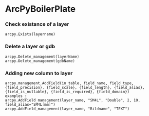 # ArcPyBoilerPlate
### Check existance of a layer
```
arcpy.Exists(layername)
```

### Delete a layer or gdb
```
arcpy.Delete_management(layerName)
arcpy.Delete_management(gdbName)
```

### Adding new column to layer
```
arcpy.management.AddField(in_table, field_name, field_type, {field_precision}, {field_scale}, {field_length}, {field_alias}, {field_is_nullable}, {field_is_required}, {field_domain})
examples :
arcpy.AddField_management(layer_name, "SM4L", "Double", 2, 10, field_alias="SM4L[mm]")
arcpy.AddField_management(layer_name, "Bildname", "TEXT")
```
